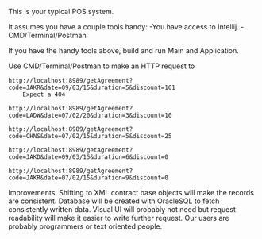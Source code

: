 This is your typical POS system.

It assumes you have a couple tools handy:
    -You have access to Intellij.
    -CMD/Terminal/Postman

If you have the handy tools above, build and run Main and Application.

Use CMD/Terminal/Postman to make an HTTP request to
    
    http://localhost:8989/getAgreement?code=JAKR&date=09/03/15&duration=5&discount=101
        Expect a 404
    
    http://localhost:8989/getAgreement?code=LADW&date=07/02/20&duration=3&discount=10

    http://localhost:8989/getAgreement?code=CHNS&date=07/02/15&duration=5&discount=25

    http://localhost:8989/getAgreement?code=JAKD&date=09/03/15&duration=6&discount=0

    http://localhost:8989/getAgreement?code=JAKR&date=07/02/15&duration=9&discount=0
    

Improvements:
    Shifting to XML contract base objects will make the records are consistent.
    Database will be created with OracleSQL to fetch consistently written data.
    Visual UI will probably not need but request readability will make it easier to write further request.
    Our users are probably programmers or text oriented people.